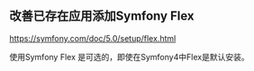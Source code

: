 ## 改善已存在应用添加Symfony Flex

https://symfony.com/doc/5.0/setup/flex.html

使用Symfony Flex 是可选的，即使在Symfony4中Flex是默认安装。